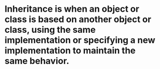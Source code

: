 # Inheritance is when an object or class is based on another object  or class, using the same implementation  or specifying a new implementation to maintain the same behavior.

